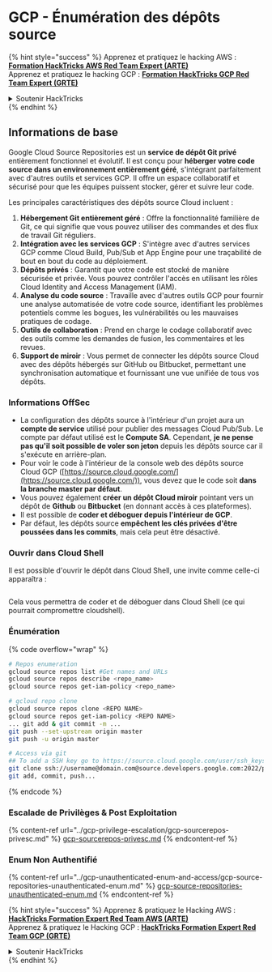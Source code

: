# GCP - Énumération des dépôts source

{% hint style="success" %}
Apprenez et pratiquez le hacking AWS :<img src="../../../.gitbook/assets/image (1) (1) (1) (1).png" alt="" data-size="line">[**Formation HackTricks AWS Red Team Expert (ARTE)**](https://training.hacktricks.xyz/courses/arte)<img src="../../../.gitbook/assets/image (1) (1) (1) (1).png" alt="" data-size="line">\
Apprenez et pratiquez le hacking GCP : <img src="../../../.gitbook/assets/image (2) (1).png" alt="" data-size="line">[**Formation HackTricks GCP Red Team Expert (GRTE)**<img src="../../../.gitbook/assets/image (2) (1).png" alt="" data-size="line">](https://training.hacktricks.xyz/courses/grte)

<details>

<summary>Soutenir HackTricks</summary>

* Consultez les [**plans d'abonnement**](https://github.com/sponsors/carlospolop) !
* **Rejoignez le** 💬 [**groupe Discord**](https://discord.gg/hRep4RUj7f) ou le [**groupe telegram**](https://t.me/peass) ou **suivez-nous sur** **Twitter** 🐦 [**@hacktricks\_live**](https://twitter.com/hacktricks_live)**.**
* **Partagez des astuces de hacking en soumettant des PR aux** [**HackTricks**](https://github.com/carlospolop/hacktricks) et [**HackTricks Cloud**](https://github.com/carlospolop/hacktricks-cloud) dépôts GitHub.

</details>
{% endhint %}

## Informations de base <a href="#reviewing-cloud-git-repositories" id="reviewing-cloud-git-repositories"></a>

Google Cloud Source Repositories est un **service de dépôt Git privé** entièrement fonctionnel et évolutif. Il est conçu pour **héberger votre code source dans un environnement entièrement géré**, s'intégrant parfaitement avec d'autres outils et services GCP. Il offre un espace collaboratif et sécurisé pour que les équipes puissent stocker, gérer et suivre leur code.

Les principales caractéristiques des dépôts source Cloud incluent :

1. **Hébergement Git entièrement géré** : Offre la fonctionnalité familière de Git, ce qui signifie que vous pouvez utiliser des commandes et des flux de travail Git réguliers.
2. **Intégration avec les services GCP** : S'intègre avec d'autres services GCP comme Cloud Build, Pub/Sub et App Engine pour une traçabilité de bout en bout du code au déploiement.
3. **Dépôts privés** : Garantit que votre code est stocké de manière sécurisée et privée. Vous pouvez contrôler l'accès en utilisant les rôles Cloud Identity and Access Management (IAM).
4. **Analyse du code source** : Travaille avec d'autres outils GCP pour fournir une analyse automatisée de votre code source, identifiant les problèmes potentiels comme les bogues, les vulnérabilités ou les mauvaises pratiques de codage.
5. **Outils de collaboration** : Prend en charge le codage collaboratif avec des outils comme les demandes de fusion, les commentaires et les revues.
6. **Support de miroir** : Vous permet de connecter les dépôts source Cloud avec des dépôts hébergés sur GitHub ou Bitbucket, permettant une synchronisation automatique et fournissant une vue unifiée de tous vos dépôts.

### Informations OffSec <a href="#reviewing-cloud-git-repositories" id="reviewing-cloud-git-repositories"></a>

* La configuration des dépôts source à l'intérieur d'un projet aura un **compte de service** utilisé pour publier des messages Cloud Pub/Sub. Le compte par défaut utilisé est le **Compute SA**. Cependant, **je ne pense pas qu'il soit possible de voler son jeton** depuis les dépôts source car il s'exécute en arrière-plan.
* Pour voir le code à l'intérieur de la console web des dépôts source Cloud GCP ([https://source.cloud.google.com/](https://source.cloud.google.com/)), vous devez que le code soit **dans la branche master par défaut**.
* Vous pouvez également **créer un dépôt Cloud miroir** pointant vers un dépôt de **Github** ou **Bitbucket** (en donnant accès à ces plateformes).
* Il est possible de **coder et déboguer depuis l'intérieur de GCP**.
* Par défaut, les dépôts source **empêchent les clés privées d'être poussées dans les commits**, mais cela peut être désactivé.

### Ouvrir dans Cloud Shell

Il est possible d'ouvrir le dépôt dans Cloud Shell, une invite comme celle-ci apparaîtra :

<figure><img src="../../../.gitbook/assets/image (325).png" alt=""><figcaption></figcaption></figure>

Cela vous permettra de coder et de déboguer dans Cloud Shell (ce qui pourrait compromettre cloudshell).

### Énumération

{% code overflow="wrap" %}
```bash
# Repos enumeration
gcloud source repos list #Get names and URLs
gcloud source repos describe <repo_name>
gcloud source repos get-iam-policy <repo_name>

# gcloud repo clone
gcloud source repos clone <REPO NAME>
gcloud source repos get-iam-policy <REPO NAME>
... git add & git commit -m ...
git push --set-upstream origin master
git push -u origin master

# Access via git
## To add a SSH key go to https://source.cloud.google.com/user/ssh_keys (no gcloud command)
git clone ssh://username@domain.com@source.developers.google.com:2022/p/<proj-name>/r/<repo-name>
git add, commit, push...
```
{% endcode %}

### Escalade de Privilèges & Post Exploitation

{% content-ref url="../gcp-privilege-escalation/gcp-sourcerepos-privesc.md" %}
[gcp-sourcerepos-privesc.md](../gcp-privilege-escalation/gcp-sourcerepos-privesc.md)
{% endcontent-ref %}

### Enum Non Authentifié

{% content-ref url="../gcp-unauthenticated-enum-and-access/gcp-source-repositories-unauthenticated-enum.md" %}
[gcp-source-repositories-unauthenticated-enum.md](../gcp-unauthenticated-enum-and-access/gcp-source-repositories-unauthenticated-enum.md)
{% endcontent-ref %}

{% hint style="success" %}
Apprenez & pratiquez le Hacking AWS :<img src="../../../.gitbook/assets/image (1) (1) (1) (1).png" alt="" data-size="line">[**HackTricks Formation Expert Red Team AWS (ARTE)**](https://training.hacktricks.xyz/courses/arte)<img src="../../../.gitbook/assets/image (1) (1) (1) (1).png" alt="" data-size="line">\
Apprenez & pratiquez le Hacking GCP : <img src="../../../.gitbook/assets/image (2) (1).png" alt="" data-size="line">[**HackTricks Formation Expert Red Team GCP (GRTE)**<img src="../../../.gitbook/assets/image (2) (1).png" alt="" data-size="line">](https://training.hacktricks.xyz/courses/grte)

<details>

<summary>Soutenir HackTricks</summary>

* Consultez les [**plans d'abonnement**](https://github.com/sponsors/carlospolop)!
* **Rejoignez le** 💬 [**groupe Discord**](https://discord.gg/hRep4RUj7f) ou le [**groupe telegram**](https://t.me/peass) ou **suivez** nous sur **Twitter** 🐦 [**@hacktricks\_live**](https://twitter.com/hacktricks_live)**.**
* **Partagez des astuces de hacking en soumettant des PRs aux** [**HackTricks**](https://github.com/carlospolop/hacktricks) et [**HackTricks Cloud**](https://github.com/carlospolop/hacktricks-cloud) dépôts github.

</details>
{% endhint %}

